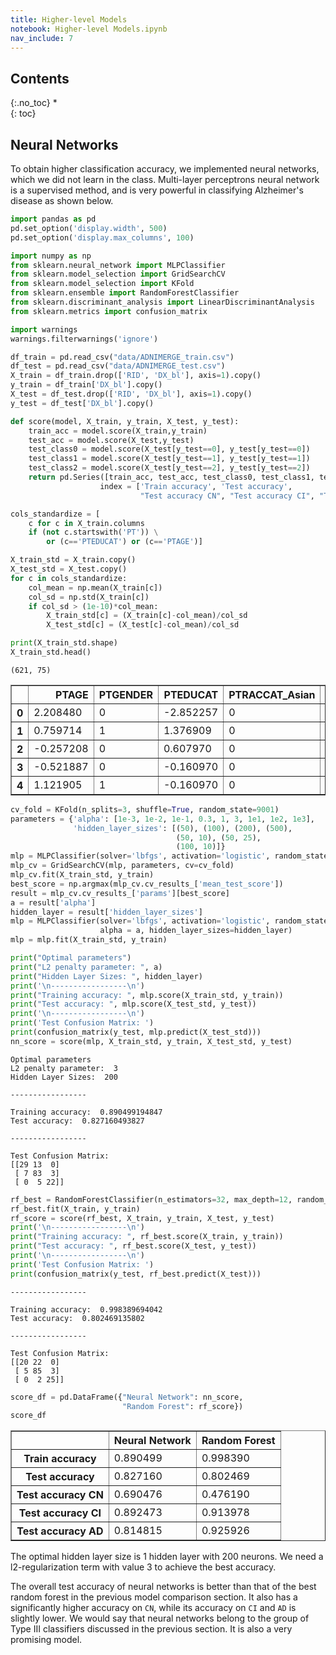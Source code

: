 ```yaml
---
title: Higher-level Models
notebook: Higher-level Models.ipynb
nav_include: 7
---
```


## Contents
{:.no_toc}
*  
{: toc}

## Neural Networks

To obtain higher classification accuracy, we implemented neural networks, which we did not learn in the class. Multi-layer perceptrons neural network is a supervised method, and is very powerful in classifying Alzheimer's disease as shown below.



```python
import pandas as pd
pd.set_option('display.width', 500)
pd.set_option('display.max_columns', 100)

import numpy as np
from sklearn.neural_network import MLPClassifier
from sklearn.model_selection import GridSearchCV
from sklearn.model_selection import KFold
from sklearn.ensemble import RandomForestClassifier
from sklearn.discriminant_analysis import LinearDiscriminantAnalysis
from sklearn.metrics import confusion_matrix

import warnings
warnings.filterwarnings('ignore')
```




```python
df_train = pd.read_csv("data/ADNIMERGE_train.csv")
df_test = pd.read_csv("data/ADNIMERGE_test.csv")
X_train = df_train.drop(['RID', 'DX_bl'], axis=1).copy()
y_train = df_train['DX_bl'].copy()
X_test = df_test.drop(['RID', 'DX_bl'], axis=1).copy()
y_test = df_test['DX_bl'].copy()
```




```python
def score(model, X_train, y_train, X_test, y_test):
    train_acc = model.score(X_train,y_train)
    test_acc = model.score(X_test,y_test)
    test_class0 = model.score(X_test[y_test==0], y_test[y_test==0])
    test_class1 = model.score(X_test[y_test==1], y_test[y_test==1])
    test_class2 = model.score(X_test[y_test==2], y_test[y_test==2])
    return pd.Series([train_acc, test_acc, test_class0, test_class1, test_class2],
                    index = ['Train accuracy', 'Test accuracy', 
                             "Test accuracy CN", "Test accuracy CI", "Test accuracy AD"])
```




```python
cols_standardize = [
    c for c in X_train.columns 
    if (not c.startswith('PT')) \
        or (c=='PTEDUCAT') or (c=='PTAGE')]

X_train_std = X_train.copy()
X_test_std = X_test.copy()
for c in cols_standardize:
    col_mean = np.mean(X_train[c])
    col_sd = np.std(X_train[c])
    if col_sd > (1e-10)*col_mean:
        X_train_std[c] = (X_train[c]-col_mean)/col_sd
        X_test_std[c] = (X_test[c]-col_mean)/col_sd
```




```python
print(X_train_std.shape)
X_train_std.head()
```


    (621, 75)





<div>
<style>
    .dataframe thead tr:only-child th {
        text-align: right;
    }

    .dataframe thead th {
        text-align: left;
    }

    .dataframe tbody tr th {
        vertical-align: top;
    }
</style>
<table border="1" class="dataframe">
  <thead>
    <tr style="text-align: right;">
      <th></th>
      <th>PTAGE</th>
      <th>PTGENDER</th>
      <th>PTEDUCAT</th>
      <th>PTRACCAT_Asian</th>
      <th>PTRACCAT_Black</th>
      <th>PTRACCAT_Hawaiian/Other_PI</th>
      <th>PTRACCAT_More_than_one</th>
      <th>PTRACCAT_Unknown</th>
      <th>PTRACCAT_White</th>
      <th>PTETHCAT_Not_Hisp/Latino</th>
      <th>PTMARRY_Married</th>
      <th>PTMARRY_Never_married</th>
      <th>PTMARRY_Widowed</th>
      <th>APOE4</th>
      <th>CSF_ABETA</th>
      <th>CSF_TAU</th>
      <th>CSF_PTAU</th>
      <th>FDG</th>
      <th>FDG_slope</th>
      <th>AV45</th>
      <th>AV45_slope</th>
      <th>ADAS13</th>
      <th>ADAS13_slope</th>
      <th>MMSE</th>
      <th>MMSE_slope</th>
      <th>RAVLT_immediate</th>
      <th>RAVLT_immediate_slope</th>
      <th>RAVLT_learning</th>
      <th>RAVLT_learning_slope</th>
      <th>RAVLT_forgetting</th>
      <th>RAVLT_forgetting_slope</th>
      <th>RAVLT_perc_forgetting</th>
      <th>RAVLT_perc_forgetting_slope</th>
      <th>MOCA</th>
      <th>MOCA_slope</th>
      <th>EcogPtMem</th>
      <th>EcogPtMem_slope</th>
      <th>EcogPtLang</th>
      <th>EcogPtLang_slope</th>
      <th>EcogPtVisspat</th>
      <th>EcogPtVisspat_slope</th>
      <th>EcogPtPlan</th>
      <th>EcogPtPlan_slope</th>
      <th>EcogPtOrgan</th>
      <th>EcogPtOrgan_slope</th>
      <th>EcogPtDivatt</th>
      <th>EcogPtDivatt_slope</th>
      <th>EcogSPMem</th>
      <th>EcogSPMem_slope</th>
      <th>EcogSPLang</th>
      <th>EcogSPLang_slope</th>
      <th>EcogSPVisspat</th>
      <th>EcogSPVisspat_slope</th>
      <th>EcogSPPlan</th>
      <th>EcogSPPlan_slope</th>
      <th>EcogSPOrgan</th>
      <th>EcogSPOrgan_slope</th>
      <th>EcogSPDivatt</th>
      <th>EcogSPDivatt_slope</th>
      <th>FAQ</th>
      <th>FAQ_slope</th>
      <th>Ventricles</th>
      <th>Ventricles_slope</th>
      <th>Hippocampus</th>
      <th>Hippocampus_slope</th>
      <th>WholeBrain</th>
      <th>WholeBrain_slope</th>
      <th>Entorhinal</th>
      <th>Entorhinal_slope</th>
      <th>Fusiform</th>
      <th>Fusiform_slope</th>
      <th>MidTemp</th>
      <th>MidTemp_slope</th>
      <th>ICV</th>
      <th>ICV_slope</th>
    </tr>
  </thead>
  <tbody>
    <tr>
      <th>0</th>
      <td>2.208480</td>
      <td>0</td>
      <td>-2.852257</td>
      <td>0</td>
      <td>0</td>
      <td>0</td>
      <td>0</td>
      <td>0</td>
      <td>1</td>
      <td>1</td>
      <td>0</td>
      <td>0</td>
      <td>1</td>
      <td>-0.823084</td>
      <td>-1.421715</td>
      <td>1.137347</td>
      <td>-0.321586</td>
      <td>-0.833130</td>
      <td>0.811782</td>
      <td>1.257634</td>
      <td>0.023763</td>
      <td>2.140034</td>
      <td>0.236256</td>
      <td>-2.742373</td>
      <td>-0.471665</td>
      <td>-0.010026</td>
      <td>-0.001926</td>
      <td>0.003844</td>
      <td>-0.000699</td>
      <td>0.028414</td>
      <td>-0.018332</td>
      <td>0.019484</td>
      <td>-0.012471</td>
      <td>-0.003150</td>
      <td>-0.004052</td>
      <td>-0.827740</td>
      <td>1.136728</td>
      <td>-0.981277</td>
      <td>-0.002156</td>
      <td>-0.715234</td>
      <td>-0.030329</td>
      <td>-0.713577</td>
      <td>-0.002410</td>
      <td>-0.843488</td>
      <td>-0.007633</td>
      <td>-1.076964</td>
      <td>-0.016544</td>
      <td>1.929076</td>
      <td>-0.088208</td>
      <td>-0.844339</td>
      <td>0.954666</td>
      <td>1.066767</td>
      <td>1.048123</td>
      <td>2.524016</td>
      <td>0.060641</td>
      <td>2.287022</td>
      <td>0.021430</td>
      <td>2.330806</td>
      <td>-0.631242</td>
      <td>2.934694</td>
      <td>0.124173</td>
      <td>-0.205919</td>
      <td>0.381384</td>
      <td>-1.351616</td>
      <td>0.022285</td>
      <td>-1.761500</td>
      <td>-0.567555</td>
      <td>-0.820814</td>
      <td>-1.269796</td>
      <td>-1.426968</td>
      <td>0.156847</td>
      <td>-2.102069</td>
      <td>-0.192827</td>
      <td>-1.574482</td>
      <td>0.093937</td>
    </tr>
    <tr>
      <th>1</th>
      <td>0.759714</td>
      <td>1</td>
      <td>1.376909</td>
      <td>0</td>
      <td>0</td>
      <td>0</td>
      <td>0</td>
      <td>0</td>
      <td>1</td>
      <td>1</td>
      <td>1</td>
      <td>0</td>
      <td>0</td>
      <td>0.703236</td>
      <td>-0.567568</td>
      <td>-0.086517</td>
      <td>-0.128000</td>
      <td>0.602793</td>
      <td>2.864460</td>
      <td>1.903103</td>
      <td>1.199280</td>
      <td>-0.210782</td>
      <td>-0.364551</td>
      <td>0.586715</td>
      <td>0.595629</td>
      <td>0.202187</td>
      <td>-0.189405</td>
      <td>0.884055</td>
      <td>-0.907178</td>
      <td>-0.118596</td>
      <td>1.750365</td>
      <td>-0.556812</td>
      <td>1.770545</td>
      <td>0.227228</td>
      <td>-0.044392</td>
      <td>-0.827740</td>
      <td>-0.229483</td>
      <td>-1.153377</td>
      <td>-0.000458</td>
      <td>-0.444998</td>
      <td>-0.101471</td>
      <td>-0.713577</td>
      <td>-0.065235</td>
      <td>-0.843488</td>
      <td>-0.064451</td>
      <td>-1.076964</td>
      <td>-0.072474</td>
      <td>0.573694</td>
      <td>-0.738447</td>
      <td>-0.106940</td>
      <td>-1.151805</td>
      <td>0.487637</td>
      <td>-1.687565</td>
      <td>1.262926</td>
      <td>-2.477232</td>
      <td>0.148179</td>
      <td>-1.526413</td>
      <td>0.971872</td>
      <td>-1.384981</td>
      <td>-0.484392</td>
      <td>-0.424658</td>
      <td>-0.053348</td>
      <td>-0.251084</td>
      <td>0.483644</td>
      <td>-0.306894</td>
      <td>-0.134464</td>
      <td>-0.028641</td>
      <td>-0.070387</td>
      <td>0.188014</td>
      <td>0.721399</td>
      <td>-0.067438</td>
      <td>0.019784</td>
      <td>0.506511</td>
      <td>-0.489132</td>
      <td>-0.265646</td>
    </tr>
    <tr>
      <th>2</th>
      <td>-0.257208</td>
      <td>0</td>
      <td>0.607970</td>
      <td>0</td>
      <td>0</td>
      <td>0</td>
      <td>0</td>
      <td>0</td>
      <td>1</td>
      <td>1</td>
      <td>1</td>
      <td>0</td>
      <td>0</td>
      <td>-0.823084</td>
      <td>-0.775573</td>
      <td>-1.038657</td>
      <td>-0.920353</td>
      <td>0.572072</td>
      <td>0.019993</td>
      <td>0.547072</td>
      <td>0.023763</td>
      <td>-0.798486</td>
      <td>-0.710060</td>
      <td>0.586715</td>
      <td>0.463914</td>
      <td>1.183334</td>
      <td>1.011032</td>
      <td>0.884055</td>
      <td>-0.590705</td>
      <td>0.280068</td>
      <td>-1.497230</td>
      <td>-0.495770</td>
      <td>-1.722958</td>
      <td>0.452935</td>
      <td>0.701979</td>
      <td>-0.530055</td>
      <td>-0.049247</td>
      <td>-0.464974</td>
      <td>-0.085273</td>
      <td>-0.715234</td>
      <td>-0.033968</td>
      <td>-0.713577</td>
      <td>-0.065235</td>
      <td>-0.018265</td>
      <td>0.055382</td>
      <td>-0.053520</td>
      <td>0.069781</td>
      <td>-1.052764</td>
      <td>0.042214</td>
      <td>-0.844339</td>
      <td>-0.077852</td>
      <td>-0.670610</td>
      <td>-0.211993</td>
      <td>-0.754818</td>
      <td>0.111691</td>
      <td>-0.824015</td>
      <td>-0.212459</td>
      <td>-0.930635</td>
      <td>0.246899</td>
      <td>-0.647205</td>
      <td>-0.415515</td>
      <td>-0.294977</td>
      <td>-0.883418</td>
      <td>-1.104796</td>
      <td>0.020857</td>
      <td>-1.300396</td>
      <td>0.310720</td>
      <td>0.456478</td>
      <td>-0.560840</td>
      <td>0.292776</td>
      <td>0.016824</td>
      <td>-0.650452</td>
      <td>0.224140</td>
      <td>-1.239633</td>
      <td>-0.014198</td>
    </tr>
    <tr>
      <th>3</th>
      <td>-0.521887</td>
      <td>0</td>
      <td>-0.160970</td>
      <td>0</td>
      <td>0</td>
      <td>0</td>
      <td>0</td>
      <td>0</td>
      <td>1</td>
      <td>1</td>
      <td>0</td>
      <td>0</td>
      <td>0</td>
      <td>-0.823084</td>
      <td>-0.445863</td>
      <td>0.222762</td>
      <td>0.322200</td>
      <td>0.441716</td>
      <td>0.850276</td>
      <td>-0.548541</td>
      <td>-0.049974</td>
      <td>-0.994388</td>
      <td>-0.282924</td>
      <td>0.586715</td>
      <td>0.519651</td>
      <td>0.730497</td>
      <td>0.190865</td>
      <td>-0.546632</td>
      <td>0.454839</td>
      <td>-0.915923</td>
      <td>1.164759</td>
      <td>-1.032937</td>
      <td>0.965802</td>
      <td>0.678642</td>
      <td>0.204009</td>
      <td>0.387783</td>
      <td>0.167724</td>
      <td>0.223444</td>
      <td>0.375527</td>
      <td>-0.174781</td>
      <td>0.049689</td>
      <td>-0.007973</td>
      <td>0.191936</td>
      <td>0.531879</td>
      <td>0.404523</td>
      <td>1.652218</td>
      <td>0.250482</td>
      <td>-0.103997</td>
      <td>-0.010217</td>
      <td>-0.844339</td>
      <td>-0.186429</td>
      <td>-0.670610</td>
      <td>-0.271617</td>
      <td>-0.754818</td>
      <td>-0.343706</td>
      <td>-0.824015</td>
      <td>-0.076909</td>
      <td>-0.115275</td>
      <td>0.065754</td>
      <td>-0.484392</td>
      <td>-0.473929</td>
      <td>-0.005181</td>
      <td>-0.032439</td>
      <td>0.013960</td>
      <td>0.020857</td>
      <td>-0.000094</td>
      <td>-0.003749</td>
      <td>0.006635</td>
      <td>-0.003683</td>
      <td>0.010325</td>
      <td>0.015345</td>
      <td>0.018697</td>
      <td>0.004091</td>
      <td>-0.005136</td>
      <td>0.004314</td>
    </tr>
    <tr>
      <th>4</th>
      <td>1.121905</td>
      <td>1</td>
      <td>-0.160970</td>
      <td>0</td>
      <td>0</td>
      <td>0</td>
      <td>0</td>
      <td>0</td>
      <td>1</td>
      <td>1</td>
      <td>0</td>
      <td>0</td>
      <td>1</td>
      <td>-0.823084</td>
      <td>-1.521292</td>
      <td>0.516578</td>
      <td>0.056582</td>
      <td>0.613315</td>
      <td>1.113319</td>
      <td>1.781157</td>
      <td>0.338415</td>
      <td>-0.602585</td>
      <td>-0.189067</td>
      <td>0.586715</td>
      <td>0.476561</td>
      <td>-0.099704</td>
      <td>0.488832</td>
      <td>-0.546632</td>
      <td>0.189374</td>
      <td>-0.118596</td>
      <td>0.780831</td>
      <td>-0.160039</td>
      <td>0.662249</td>
      <td>-0.449892</td>
      <td>0.202553</td>
      <td>-0.133156</td>
      <td>0.119957</td>
      <td>-0.809176</td>
      <td>0.038450</td>
      <td>-0.444998</td>
      <td>-0.146690</td>
      <td>-0.360775</td>
      <td>-0.127391</td>
      <td>0.806959</td>
      <td>-0.571339</td>
      <td>0.287627</td>
      <td>-0.263162</td>
      <td>0.709232</td>
      <td>0.108071</td>
      <td>-0.401908</td>
      <td>0.043380</td>
      <td>-0.273501</td>
      <td>0.072295</td>
      <td>0.506272</td>
      <td>-0.367695</td>
      <td>1.120385</td>
      <td>-0.514067</td>
      <td>-0.115275</td>
      <td>0.347360</td>
      <td>-0.484392</td>
      <td>-0.455347</td>
      <td>-0.005181</td>
      <td>-0.032439</td>
      <td>1.295160</td>
      <td>0.219009</td>
      <td>-0.000094</td>
      <td>-0.003749</td>
      <td>0.006635</td>
      <td>-0.003683</td>
      <td>0.010325</td>
      <td>0.015345</td>
      <td>0.018697</td>
      <td>0.004091</td>
      <td>1.652198</td>
      <td>-0.047345</td>
    </tr>
  </tbody>
</table>
</div>





```python
cv_fold = KFold(n_splits=3, shuffle=True, random_state=9001)
parameters = {'alpha': [1e-3, 1e-2, 1e-1, 0.3, 1, 3, 1e1, 1e2, 1e3],
              'hidden_layer_sizes': [(50), (100), (200), (500), 
                                     (50, 10), (50, 25), 
                                     (100, 10)]}
mlp = MLPClassifier(solver='lbfgs', activation='logistic', random_state=9001)
mlp_cv = GridSearchCV(mlp, parameters, cv=cv_fold)
mlp_cv.fit(X_train_std, y_train)
best_score = np.argmax(mlp_cv.cv_results_['mean_test_score'])
result = mlp_cv.cv_results_['params'][best_score]
a = result['alpha']
hidden_layer = result['hidden_layer_sizes']
mlp = MLPClassifier(solver='lbfgs', activation='logistic', random_state=9001,
                    alpha = a, hidden_layer_sizes=hidden_layer)
mlp = mlp.fit(X_train_std, y_train)
```




```python
print("Optimal parameters")
print("L2 penalty parameter: ", a)
print("Hidden Layer Sizes: ", hidden_layer)
print('\n-----------------\n')
print("Training accuracy: ", mlp.score(X_train_std, y_train))
print("Test accuracy: ", mlp.score(X_test_std, y_test))
print('\n-----------------\n')
print('Test Confusion Matrix: ')
print(confusion_matrix(y_test, mlp.predict(X_test_std)))
nn_score = score(mlp, X_train_std, y_train, X_test_std, y_test)
```


    Optimal parameters
    L2 penalty parameter:  3
    Hidden Layer Sizes:  200
    
    -----------------
    
    Training accuracy:  0.890499194847
    Test accuracy:  0.827160493827
    
    -----------------
    
    Test Confusion Matrix: 
    [[29 13  0]
     [ 7 83  3]
     [ 0  5 22]]




```python
rf_best = RandomForestClassifier(n_estimators=32, max_depth=12, random_state=9001)
rf_best.fit(X_train, y_train)
rf_score = score(rf_best, X_train, y_train, X_test, y_test)
print('\n-----------------\n')
print("Training accuracy: ", rf_best.score(X_train, y_train))
print("Test accuracy: ", rf_best.score(X_test, y_test))
print('\n-----------------\n')
print('Test Confusion Matrix: ')
print(confusion_matrix(y_test, rf_best.predict(X_test)))
```


    
    -----------------
    
    Training accuracy:  0.998389694042
    Test accuracy:  0.802469135802
    
    -----------------
    
    Test Confusion Matrix: 
    [[20 22  0]
     [ 5 85  3]
     [ 0  2 25]]




```python
score_df = pd.DataFrame({"Neural Network": nn_score,
                         "Random Forest": rf_score})
score_df
```





<div>
<style>
    .dataframe thead tr:only-child th {
        text-align: right;
    }

    .dataframe thead th {
        text-align: left;
    }

    .dataframe tbody tr th {
        vertical-align: top;
    }
</style>
<table border="1" class="dataframe">
  <thead>
    <tr style="text-align: right;">
      <th></th>
      <th>Neural Network</th>
      <th>Random Forest</th>
    </tr>
  </thead>
  <tbody>
    <tr>
      <th>Train accuracy</th>
      <td>0.890499</td>
      <td>0.998390</td>
    </tr>
    <tr>
      <th>Test accuracy</th>
      <td>0.827160</td>
      <td>0.802469</td>
    </tr>
    <tr>
      <th>Test accuracy CN</th>
      <td>0.690476</td>
      <td>0.476190</td>
    </tr>
    <tr>
      <th>Test accuracy CI</th>
      <td>0.892473</td>
      <td>0.913978</td>
    </tr>
    <tr>
      <th>Test accuracy AD</th>
      <td>0.814815</td>
      <td>0.925926</td>
    </tr>
  </tbody>
</table>
</div>



The optimal hidden layer size is 1 hidden layer with 200 neurons. We need a l2-regularization term with value 3 to achieve the best accuracy.

The overall test accuracy of neural networks is better than that of the best random forest in the previous model comparison section. It also has a significantly higher accuracy on `CN`, while its accuracy on `CI` and `AD` is slightly lower. We would say that neural networks belong to the group of Type III classifiers discussed in the previous section. It is also a very promising model.
